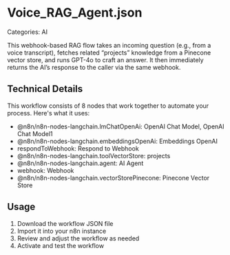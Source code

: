 # Voice_RAG_Agent.json

Categories: AI

This webhook-based RAG flow takes an incoming question (e.g., from a voice transcript), fetches related “projects” knowledge from a Pinecone vector store, and runs GPT-4o to craft an answer. It then immediately returns the AI’s response to the caller via the same webhook.

## Technical Details

This workflow consists of 8 nodes that work together to automate your process. Here's what it uses:

- @n8n/n8n-nodes-langchain.lmChatOpenAi: OpenAI Chat Model, OpenAI Chat Model1
- @n8n/n8n-nodes-langchain.embeddingsOpenAi: Embeddings OpenAI
- respondToWebhook: Respond to Webhook
- @n8n/n8n-nodes-langchain.toolVectorStore: projects
- @n8n/n8n-nodes-langchain.agent: AI Agent
- webhook: Webhook
- @n8n/n8n-nodes-langchain.vectorStorePinecone: Pinecone Vector Store

## Usage

1. Download the workflow JSON file
2. Import it into your n8n instance
3. Review and adjust the workflow as needed
4. Activate and test the workflow

